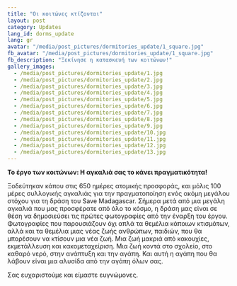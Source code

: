 ```yaml
---
title: "Οι κοιτώνες κτίζονται"
layout: post
category: Updates
lang_id: dorms_update
lang: gr
avatar: "/media/post_pictures/dormitories_update/1_square.jpg"
fb_avatar: "/media/post_pictures/dormitories_update/1_square.jpg"
fb_description: "Ξεκίνησε η κατασκευή των κοιτώνων!"
gallery_images:
  - /media/post_pictures/dormitories_update/1.jpg
  - /media/post_pictures/dormitories_update/2.jpg
  - /media/post_pictures/dormitories_update/3.jpg
  - /media/post_pictures/dormitories_update/4.jpg
  - /media/post_pictures/dormitories_update/5.jpg
  - /media/post_pictures/dormitories_update/6.jpg
  - /media/post_pictures/dormitories_update/7.jpg
  - /media/post_pictures/dormitories_update/8.jpg
  - /media/post_pictures/dormitories_update/9.jpg
  - /media/post_pictures/dormitories_update/10.jpg
  - /media/post_pictures/dormitories_update/11.jpg
  - /media/post_pictures/dormitories_update/12.jpg
  - /media/post_pictures/dormitories_update/13.jpg
---
```


**Το έργο των κοιτώνων: Η αγκαλιά σας το κάνει πραγματικότητα!**

Ξοδεύτηκαν κάπου στις 650 ημέρες ατομικής προσφοράς, και μόλις 100 μέρες συλλογικής αγκαλιάς για την πραγματοποίηση ενός ακόμη μεγάλου στόχου για τη δράση του Save Madagascar. Σήμερα μετά από μια μεγάλη αγκαλιά που μας προσφέρατε από όλο το κόσμο, η δράση μας είναι σε θέση να δημοσιεύσει τις πρώτες φωτογραφίες από την έναρξη του έργου. Φωτογραφίες που παρουσιάζουν όχι απλά τα θεμέλια κάποιων κτισμάτων, αλλά και τα θεμέλια μιας νέας ζωής ανθρώπων, παιδιών, που θα μπορέσουν να κτίσουν μια νέα ζωή. Μια ζωή μακριά από κακουχίες, εκμετάλλευση και κακομεταχείριση. Μια ζωή κοντά στο σχολείο, στο καθαρό νερό, στην ανάπτυξη και την αγάπη. Και αυτή η αγάπη που θα λάβουν είναι μια αλυσίδα από την αγάπη όλων σας. 

Σας ευχαριστούμε και είμαστε ευγνώμονες.